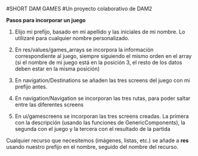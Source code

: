 #SHORT DAM GAMES
#Un proyecto colaborativo de DAM2

**Pasos para incorporar un juego**

1. Elijo mi prefijo, basado en mi apellido y las iniciales de mi nombre. Lo utilizaré para 
cualquier nombre personalizado.

2. En res/values/games_arrays se incorpora la información correspondiente al juego, siempre siguiendo 
el mismo orden en el array (si el nombre de mi juego está en la posición 3, el resto de los datos 
deben estar en la misma posición)

3. En navigation/Destinations se añaden las tres screens del juego con mi prefijo antes.

4. En navigation/Navigation se incorporan las tres rutas, para poder saltar entre las diferentes screens 

5. En ui/gamescreens se incorporan las tres screens creadas. La primera con la descripción (usando 
las funciones de GenericComponents), la segunda con el juego y la tercera con el resultado de la partida

Cualquier recurso que necesitemos (imágenes, listas, etc.) se añade a **res** usando nuestro prefijo
en el nombre, seguido del nombre del recurso.